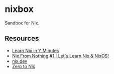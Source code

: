 # nixbox

Sandbox for Nix.

## Resources

- [Learn Nix in Y Minutes](https://learnxinyminutes.com/docs/nix/)
- [Nix From Nothing #1 | Let's Learn Nix & NixOS!](https://www.youtube.com/watch?v=t8ydCYe9Y3M)
- [nix.dev](https://nix.dev/)
- [Zero to Nix](https://zero-to-nix.com/)

